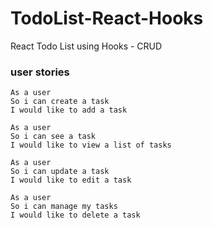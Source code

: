# TodoList-React-Hooks

React Todo List using Hooks - CRUD

### user stories 

```
As a user
So i can create a task
I would like to add a task

As a user
So i can see a task
I would like to view a list of tasks

As a user
So i can update a task
I would like to edit a task

As a user
So i can manage my tasks
I would like to delete a task

```
